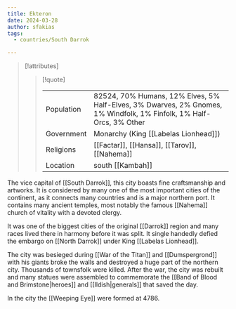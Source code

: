 ```yaml
---
title: Ekteron
date: 2024-03-28
author: sfakias
tags:
  - countries/South Darrok

---
```

> [!attributes]
> 
> > [!quote]
> >
> > | | |
> > | --- | --- |
> > | Population | 82524, 70% Humans, 12% Elves, 5% Half-Elves, 3% Dwarves, 2% Gnomes, 1% Windfolk, 1% Finfolk, 1% Half-Orcs, 3% Other |
> > | Government | Monarchy (King [[Labelas Lionhead]]) |
> > | Religions | [[Factar]], [[Hansa]], [[Tarov]], [[Nahema]] |
> > | Location | south [[Kambah]] |

The vice capital of [[South Darrok]], this city boasts fine craftsmanship and artworks. It is considered by many one of the most important cities of the continent, as it connects many countries and is a major northern port. It contains many ancient temples, most notably the famous [[Nahema]] church of vitality with a devoted clergy.

 It was one of the biggest cities of the original [[Darrok]] region and many races lived there in harmony before it was split. It single handedly defied the embargo on [[North Darrok]] under King [[Labelas Lionhead]].

 The city was besieged during [[War of the Titan]] and [[Dumspergrond]] with his giants broke the walls and destroyed a huge part of the northern city. Thousands of townsfolk were killed. After the war, the city was rebuilt and many statues were assembled to commemorate the [[Band of Blood and Brimstone|heroes]] and [[Ildish|generals]] that saved the day.

 In the city the [[Weeping Eye]] were formed at 4786.
